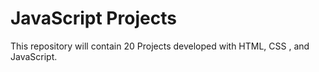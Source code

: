 # JavaScript Projects
 This repository will contain 20 Projects developed with HTML, CSS , and  JavaScript.
